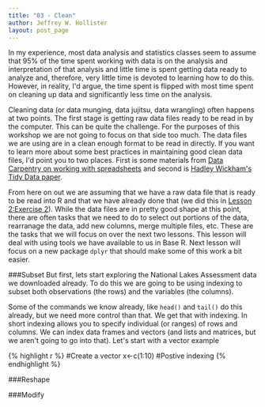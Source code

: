 ```yaml
---
title: "03 - Clean"
author: Jeffrey W. Hollister
layout: post_page
---
```


In my experience, most data analysis and statistics classes seem to assume that 95% of the time spent working with data is on the analysis and interpretation of that analysis and little time is spent getting data ready to analyze and, therefore, very little time is devoted to learning how to do this. However, in reality, I'd argue, the time spent is flipped with most time spent on cleaning up data and significantly less time on the analysis.    

Cleaning data (or data munging, data jujitsu, data wrangling) often happens at two points.  The first stage is getting raw data files ready to be read in by the computer.  This can be quite the challenge.  For the purposes of this workshop we are not going to focus on that side too much.  The data files we are using are in a clean enough format to be read in directly.  If you want to learn more about some best practices in maintaining good clean data files, I'd point you to two places.  First is some materials from [Data Carpentry on working with spreadsheets](https://github.com/datacarpentry/datacarpentry/blob/master/lessons/excel/ecology_spreadsheets.md) and second is [Hadley Wickham's Tidy Data paper](http://www.jstatsoft.org/v59/i10/paper).

From here on out we are assuming that we have a raw data file that is ready to be read into R and that we have already done that (we did this in [Lesson 2:Exercise 2](/gedr/2015/01/14/02-Get/#exercise-2)).  While the data files are in pretty good shape at this point, there are often tasks that we need to do to select out portions of the data, rearranage the data, add new columns, merge multiple files, etc.  These are the tasks that we will focus on over the next two lessons.  This lesson will deal with using tools we have available to us in Base R.  Next lesson will focus on a new package `dplyr` that should make some of this work a bit easier.  

###Subset
But first, lets start exploring the National Lakes Assessment data we downloaded already.  To do this we are going to be using indexing to subset both observations (the rows) and the variables (the columns).

Some of the commands we know already, like `head()` and `tail()` do this already, but we need more control than that.  We get that with indexing.  In short indexing allows you to specify individual (or ranges) of rows and columns.  We can index data frames and vectors (and lists and matrices, but we aren't going to go into that).  Let's start with a vector example


{% highlight r %}
#Create a vector
x<-c(1:10)
#Postive indexing
{% endhighlight %}
 


###Reshape

###Modify

